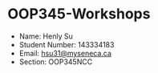 # OOP345-Workshops
- Name:           Henly Su
- Student Number: 143334183
- Email:          hsu31@myseneca.ca
- Section:        OOP345NCC
